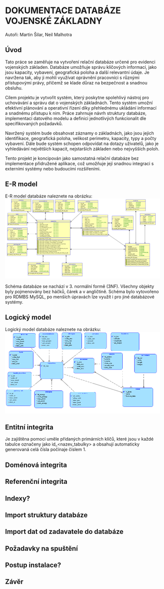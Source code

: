 # DOKUMENTACE DATABÁZE VOJENSKÉ ZÁKLADNY
Autoři: Martin Šilar, Neil Malhotra

## **Úvod**
Tato práce se zaměřuje na vytvoření relační databáze určené pro evidenci vojenských základen. Databáze umožňuje správu klíčových informací, jako jsou kapacity, vybavení, geografická poloha a další relevantní údaje. Je navržena tak, aby ji mohli využívat oprávnění pracovníci s různými přístupovými právy, přičemž se klade důraz na bezpečnost a snadnou obsluhu.

Cílem projektu je vytvořit systém, který poskytne spolehlivý nástroj pro uchovávání a správu dat o vojenských základnách. Tento systém umožní efektivní plánování a operativní řízení díky přehlednému ukládání informací a snadnému přístupu k nim. Práce zahrnuje návrh struktury databáze, implementaci datového modelu a definici jednotlivých funkcionalit dle specifikovaných požadavků.

Navržený systém bude obsahovat záznamy o základnách, jako jsou jejich identifikace, geografická poloha, velikost perimetru, kapacity, typy a počty vybavení. Dále bude systém schopen odpovídat na dotazy uživatelů, jako je vyhledávání největších kapacit, nejstarších základen nebo nejvyšších poloh.

Tento projekt je koncipován jako samostatná relační databáze bez implementace přidružené aplikace, což umožňuje její snadnou integraci s externími systémy nebo budoucími rozšířeními.

## **E-R model**
E-R model databáze naleznete na obrázku: 
![er diagram](relational.png)

Schéma databáze se nachází v 3. normální formě (3NF). Všechny objekty byly pojmenovány bez háčků, čárek a v angličtině. Schéma bylo vytovořeno pro RDMBS MySQL, po menších úpravách lze využít i pro jiné databázové systémy.

## **Logický model**
Logický model databáze naleznete na obrázku:
![logical diagram](logical.png)

## **Entitní integrita**
Je zajištěna pomocí uměle přidaných primárních klíčů, které jsou v každé tabulce označeny jako id_<nazev_tabulky> a obsahují automaticky generovaná celá čísla počínaje číslem 1.

## **Doménová integrita**


## **Referenční integrita**


## **Indexy?**


## **Import struktury databáze**


## **Import dat od zadavatele do databáze**


## **Požadavky na spuštění**


## **Postup instalace?**


## **Závěr**
